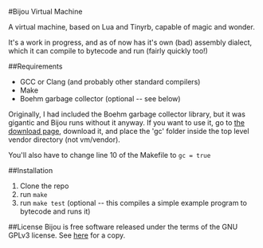#Bijou Virtual Machine

A virtual machine, based on Lua and Tinyrb, capable of magic and wonder.

It's a work in progress, and as of now has it's own (bad) assembly dialect, which
it can compile to bytecode and run (fairly quickly too!)

##Requirements
* GCC or Clang (and probably other standard compilers)
* Make
* Boehm garbage collector (optional -- see below)

Originally, I had included the Boehm garbage collector library, but it was gigantic
and Bijou runs without it anyway. If you want to use it, go to
[the download page](http://www.hpl.hp.com/personal/Hans_Boehm/gc/gc_source/),
download it, and place the 'gc' folder inside the top level vendor directory (not vm/vendor).

You'll also have to change line 10 of the Makefile to `gc = true`

##Installation
1. Clone the repo
2. run `make`
3. run `make test` (optional -- this compiles a simple example program to bytecode and runs it)

##License
Bijou is free software released under the terms of the GNU GPLv3 license. See [here](http://www.gnu.org/licenses/gpl.txt) for a copy.
